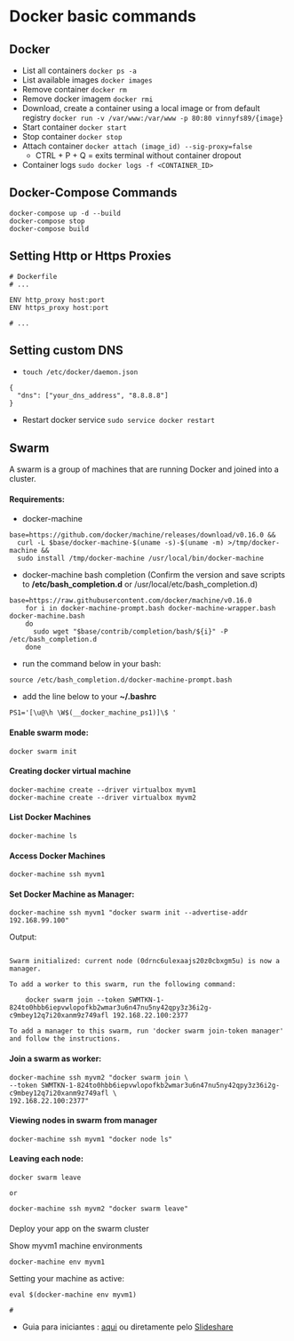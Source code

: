 # Docker basic commands

## Docker
- List all containers `docker ps -a`
- List available images `docker images `
- Remove container `docker rm`
- Remove docker imagem `docker rmi`
- Download, create a container using a local image or from default registry `docker run -v /var/www:/var/www -p 80:80 vinnyfs89/{image}`
- Start container `docker start`
- Stop container `docker stop`
- Attach container `docker attach (image_id) --sig-proxy=false`
  * CTRL + P + Q = exits terminal without container dropout
- Container logs `sudo docker logs -f <CONTAINER_ID> `

## Docker-Compose Commands
```
docker-compose up -d --build
docker-compose stop
docker-compose build
```

## Setting Http or Https Proxies

```
# Dockerfile
# ... 

ENV http_proxy host:port
ENV https_proxy host:port

# ... 
```

## Setting custom DNS
- `touch /etc/docker/daemon.json`
```
{
  "dns": ["your_dns_address", "8.8.8.8"]
}
```
- Restart docker service `sudo service docker restart`


## Swarm
A swarm is a group of machines that are running Docker and joined into a cluster.

#### Requirements:

- docker-machine
```
base=https://github.com/docker/machine/releases/download/v0.16.0 &&
  curl -L $base/docker-machine-$(uname -s)-$(uname -m) >/tmp/docker-machine &&
  sudo install /tmp/docker-machine /usr/local/bin/docker-machine
```

- docker-machine bash completion (Confirm the version and save scripts to **/etc/bash_completion.d** or /usr/local/etc/bash_completion.d)
```
base=https://raw.githubusercontent.com/docker/machine/v0.16.0
    for i in docker-machine-prompt.bash docker-machine-wrapper.bash docker-machine.bash
    do
      sudo wget "$base/contrib/completion/bash/${i}" -P /etc/bash_completion.d
    done
```

- run the command below in your bash:
```
source /etc/bash_completion.d/docker-machine-prompt.bash
```

- add the line below to your **~/.bashrc**
```
PS1='[\u@\h \W$(__docker_machine_ps1)]\$ '
```

#### Enable swarm mode:
```
docker swarm init
```

#### Creating docker virtual machine
```
docker-machine create --driver virtualbox myvm1
docker-machine create --driver virtualbox myvm2
```

#### List Docker Machines
```
docker-machine ls
```

#### Access Docker Machines
```
docker-machine ssh myvm1
```

#### Set Docker Machine as Manager:
```
docker-machine ssh myvm1 "docker swarm init --advertise-addr 192.168.99.100"
```

Output:
```

Swarm initialized: current node (0drnc6ulexaajs20z0cbxgm5u) is now a manager.

To add a worker to this swarm, run the following command:

    docker swarm join --token SWMTKN-1-824to0hbb6iepvwlopofkb2wmar3u6n47nu5ny42qpy3z36i2g-c9mbey12q7i20xanm9z749afl 192.168.22.100:2377

To add a manager to this swarm, run 'docker swarm join-token manager' and follow the instructions.

```

#### Join a swarm as worker:

```
docker-machine ssh myvm2 "docker swarm join \
--token SWMTKN-1-824to0hbb6iepvwlopofkb2wmar3u6n47nu5ny42qpy3z36i2g-c9mbey12q7i20xanm9z749afl \
192.168.22.100:2377"
```

#### Viewing nodes in swarm from manager
```
docker-machine ssh myvm1 "docker node ls"
```

#### Leaving each node:
```
docker swarm leave

or

docker-machine ssh myvm2 "docker swarm leave"
```

#### 
Deploy your app on the swarm cluster

Show myvm1 machine environments
```
docker-machine env myvm1
```

Setting your machine as active:
```
eval $(docker-machine env myvm1)

#
```


- Guia para iniciantes : [aqui](https://github.com/vinnyfs89/dockerCommands/blob/master/docker-160827013030.pdf) ou diretamente pelo [Slideshare](http://pt.slideshare.net/vinnyfs89/docker-essa-baleia-vai-te-conquistar?qid=aed7b752-f313-4515-badd-f3bf811c8a35&v=&b=&from_search=1)
